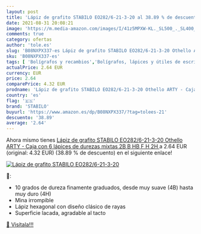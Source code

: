 ```yaml
---
layout: post
title: 'Lápiz de grafito STABILO EO282/6-21-3-20 al 38.89 % de descuento'
date: 2021-08-31 20:08:21
image: 'https://m.media-amazon.com/images/I/41z5MPXW-KL._SL500_._SL400_.jpg'
comments: true
category: ofertas
author: 'tole.es'
slug: 'B08NXPX337-es Lápiz de grafito STABILO EO282/6-21-3-20 Othello ARTY -...'
sku: 'B08NXPX337-es'
tags: [ 'Bolígrafos y recambios','Bolígrafos, lápices y útiles de escritura','Oficina y papelería','Rotuladores de punta fina','lápices','lápiz','stabilo', ]
actualPrice: 2.64 EUR
currency: EUR
price: 2.64
comparePrice: 4.32 EUR
prodname: 'Lápiz de grafito STABILO EO282/6-21-3-20 Othello ARTY - Caja con 6 lápices de durezas mixtas  2B  B  HB  F  H  2H  '
country: 'es'
flag: '🇪🇸'
brand: 'STABILO'
buyurl: 'https://www.amazon.es/dp/B08NXPX337/?tag=tolees-21'
descuento: '38.89'
average: '2.64'
---
```


Ahora mismo tienes [Lápiz de grafito STABILO EO282/6-21-3-20 Othello ARTY - Caja con 6 lápices de durezas mixtas  2B  B  HB  F  H  2H  ](https://www.amazon.es/dp/B08NXPX337/?tag=tolees-21) a 2.64 EUR (original: 4.32 EUR) (38.89 %  de descuento) en el siguiente enlace!

[![Lápiz de grafito STABILO EO282/6-21-3-20](https://m.media-amazon.com/images/I/41z5MPXW-KL._SL500_._SL400_.jpg)](https://www.amazon.es/dp/B08NXPX337/?tag=tolees-21)

🔎:

- 10 grados de dureza finamente graduados, desde muy suave (4B) hasta muy duro (4H)
- Mina irrompible
- Lápiz hexagonal con diseño clásico de rayas
- Superficie lacada, agradable al tacto

[🛒 Visítala!!!](https://www.amazon.es/dp/B08NXPX337/?tag=tolees-21)
